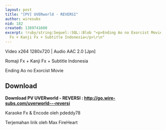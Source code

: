 ```yaml
---
layout: post
title: "[PV] UVERworld - REVERSI"
author: wiresubs
nid: 182
created: 1389741600
excerpt: !ruby/string:Sequel::SQL::Blob "<p>Ending Ao no Exorcist Movie<br />\r\nRomaji
  Fx + Kanji Fx + Subtitle Indonesia</p>\r\n"
---
```

<p class="rtecenter">Video x264 1280x720&nbsp;|&nbsp;Audio AAC 2.0 [Jpn]<br />
Romaji Fx + Kanji Fx + Subtitle Indonesia<br />
Ending Ao no Exorcist Movie</p>

<h2>Download</h2>

<p><strong>Download PV UVERworld - REVERSI :&nbsp;<a href="http://go.wire-subs.com/uverworld---reversi" target="_blank">http://go.wire-subs.com/uverworld---reversi</a></strong></p>

<p><strong>​</strong>Karaoke Fx &amp; Encode&nbsp;oleh&nbsp;pdeddy78<br />
Terjemahan lirik oleh Max FireHeart</p>
